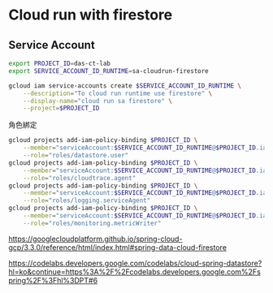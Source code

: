 # Cloud run with firestore


## Service Account

``` bash
export PROJECT_ID=das-ct-lab
export SERVICE_ACCOUNT_ID_RUNTIME=sa-cloudrun-firestore

gcloud iam service-accounts create $SERVICE_ACCOUNT_ID_RUNTIME \
    --description="To cloud run runtime use firestore" \
    --display-name="cloud run sa firestore" \
    --project=$PROJECT_ID
```

角色綁定

``` bash
gcloud projects add-iam-policy-binding $PROJECT_ID \
    --member="serviceAccount:$SERVICE_ACCOUNT_ID_RUNTIME@$PROJECT_ID.iam.gserviceaccount.com" \
    --role="roles/datastore.user"
gcloud projects add-iam-policy-binding $PROJECT_ID \
    --member="serviceAccount:$SERVICE_ACCOUNT_ID_RUNTIME@$PROJECT_ID.iam.gserviceaccount.com" \
    --role="roles/cloudtrace.agent"
gcloud projects add-iam-policy-binding $PROJECT_ID \
    --member="serviceAccount:$SERVICE_ACCOUNT_ID_RUNTIME@$PROJECT_ID.iam.gserviceaccount.com" \
    --role="roles/logging.serviceAgent"
gcloud projects add-iam-policy-binding $PROJECT_ID \
    --member="serviceAccount:$SERVICE_ACCOUNT_ID_RUNTIME@$PROJECT_ID.iam.gserviceaccount.com" \
    --role="roles/monitoring.metricWriter"
```


https://googlecloudplatform.github.io/spring-cloud-gcp/3.3.0/reference/html/index.html#spring-data-cloud-firestore

https://codelabs.developers.google.com/codelabs/cloud-spring-datastore?hl=ko&continue=https%3A%2F%2Fcodelabs.developers.google.com%2Fspring%2F%3Fhl%3DPT#6
